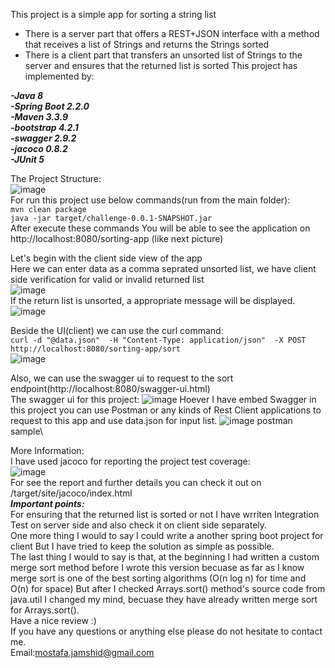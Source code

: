 This project is a simple app for sorting a string list
- There is a server part that offers a REST+JSON interface with a method that receives a list of Strings and returns the Strings sorted
- There is a client part that transfers an unsorted list of Strings to the server and ensures that the returned list is sorted
This project has implemented by:

***-Java 8***\
***-Spring Boot 2.2.0***\
***-Maven 3.3.9***\
***-bootstrap 4.2.1***\
***-swagger 2.9.2***\
***-jacoco 0.8.2***\
***-JUnit 5***

The Project Structure:\
![image](https://drive.google.com/uc?export=view&id=1OgVVWvJft45i8q-wpO9dBZY280s52Sfn)
\
For run this project use below commands(run from the main folder):\
`mvn clean package`\
`java -jar target/challenge-0.0.1-SNAPSHOT.jar`\
After execute these commands You will be able to see the application on http://localhost:8080/sorting-app (like next picture)


Let's begin with the client side view of the app\
Here we can enter data as a comma seprated unsorted list, we have client side verification for valid or invalid returned list\
![image](https://drive.google.com/uc?export=view&id=14Z6JSZg3OJ6xxcUYsmmqjk4Rn3xMXMhH)
\
If the return list is unsorted, a appropriate message will be displayed.
\
 ![image](https://drive.google.com/uc?export=view&id=1GkldIYnAI8qZ2OZcNRWy0s3dT0ZlcnT5)
 
Beside the UI(client) we can use the curl command:\
`curl -d "@data.json"  -H "Content-Type: application/json"  -X POST http://localhost:8080/sorting-app/sort`\
![image](https://drive.google.com/uc?export=view&id=1SL2qzdSvV15Ro67e-0N3EZaagzv5GyLf)

Also, we can use the swagger ui to request to the sort endpoint(http://localhost:8080/swagger-ui.html)\
The swagger ui for this project:
![image](https://drive.google.com/uc?export=view&id=1KHn-8lD35K3JDC-__9A6L3rPZwe9NiaJ)
Hoever I have embed Swagger in this project you can use Postman or any kinds of Rest Client applications to request to this app and use data.json for input list.
![image](https://drive.google.com/uc?export=view&id=1w74SQi6zSPtyt-82sqHpay-K29IOk-3R)
postman sample\


More Information:\
I have used jacoco for reporting the project test coverage:\
![image](https://drive.google.com/uc?export=view&id=1drx1VBen9ft40PiIzZfaPBI9NS9FpiJl)\
For see the report and further details you can check it out on /target/site/jacoco/index.html\
***Important points:***\
 For ensuring that the returned list is sorted or not I have wrriten Integration Test on server side and also check it on client side separately.\
 One more thing I would to say I could write a another spring boot project for client But I have tried to keep the solution as simple as possible.\
 The last thing I would to say is that, at the beginning I had written a custom merge sort method before I wrote this version becuase as far as I know merge sort is one of the best sorting algorithms (O(n log n) for time and O(n) for space) But after I checked Arrays.sort() method's source code from java.util I changed my mind, becuase they have already written merge sort for Arrays.sort().\
Have a nice review :) \
If you have any questions or anything else please do not hesitate to contact me.\
Email:mostafa.jamshid@gmail.com




 
